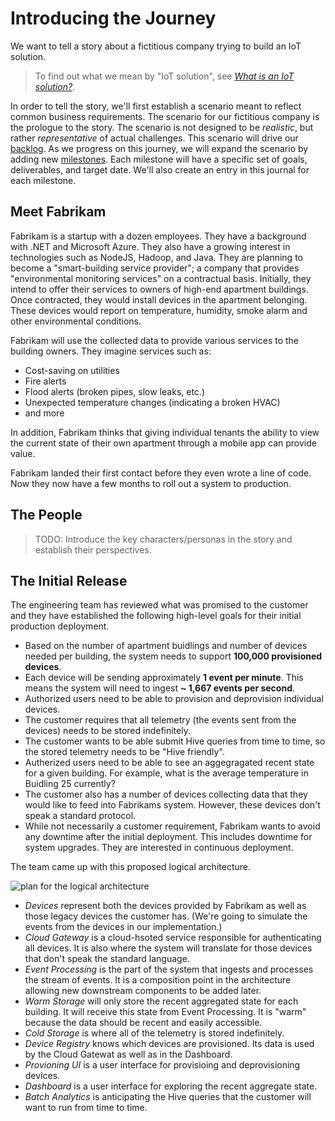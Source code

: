 # Introducing the Journey

We want to tell a story about a fictitious company trying to build an IoT solution.

> To find out what we mean by "IoT solution", see [_What is an IoT solution?_][intro-to-iot].

In order to tell the story, we'll first establish a scenario meant to reflect common business requirements.
The scenario for our fictitious company is the prologue to the story. 
The scenario is not designed to be _realistic_, but rather _representative_ of actual challenges.
This scenario will drive our [backlog][]. 
As we progress on this journey, we will expand the scenario by adding new [milestones][]. 
Each milestone will have a specific set of goals, deliverables, and target date.
We'll also create an entry in this journal for each milestone.

## Meet Fabrikam

Fabrikam is a startup with a dozen employees. 
They have a background with .NET and Microsoft Azure. 
They also have a growing interest in technologies such as NodeJS, Hadoop, and Java.
They are planning to become a "smart-building service provider"; a company that provides "environmental monitoring services" on a contractual basis. 
Initially, they intend to offer their services to owners of high-end apartment buildings.
Once contracted, they would install devices in the apartment belonging.
These devices would report on temperature, humidity, smoke alarm and other environmental conditions.

Fabrikam will use the collected data to provide various services to the building owners.
They imagine services such as:
- Cost-saving on utilities
- Fire alerts
- Flood alerts (broken pipes, slow leaks, etc.)
- Unexpected temperature changes (indicating a broken HVAC)
- and more

In addition, Fabrikam thinks that giving individual tenants the ability to view
the current state of their own apartment through a mobile app can provide value.

Fabrikam landed their first contact before they even wrote a line of code.
Now they now have a few months to roll out a system to production.

## The People

> TODO: Introduce the key characters/personas in the story and establish their perspectives. 

## The Initial Release

The engineering team has reviewed what was promised to the customer and they have established 
the following high-level goals for their initial production deployment.

- Based on the number of apartment buidlings and number of devices needed per building, 
the system needs to support **100,000 provisioned devices**.
- Each device will be sending approximately **1 event per minute**. This means the system will need to ingest 
**~ 1,667 events per second**.
- Authorized users need to be able to provision and deprovision individual devices.
- The customer requires that all telemetry (the events sent from the devices) needs to be stored indefinitely.
- The customer wants to be able submit Hive queries from time to time, so the stored telemetry needs to be "Hive friendly".
- Autherized users need to be able to see an aggegragated recent state for a given building. 
For example, what is the average temperature in Buidling 25 currently? 
- The customer also has a number of devices collecting data that they would like to feed into Fabrikams system. 
However, these devices don't speak a standard protocol.
- While not necessarily a customer requirement, Fabrikam wants to avoid any downtime after the initial deployment. 
This includes downtime for system upgrades. They are interested in continuous deployment. 

The team came up with this proposed logical architecture.

![plan for the logical architecture](media/00-introducing-the-journey/logical-architecture.png)

- _Devices_ represent both the devices provided by Fabrikam as well as those legacy devices the customer has. 
(We're going to simulate the events from the devices in our implementation.)
- _Cloud Gateway_ is a cloud-hsoted service responsible for authenticating all devices. 
It is also where the system will translate for those devices that don't speak the standard language.
- _Event Processing_ is the part of the system that ingests and processes the stream of events. 
It is a composition point in the architecture allowing new downstream components to be added later.
- _Warm Storage_ will only store the recent aggregated state for each building. 
It will receive this state from Event Processing. It is "warm" because the data should be recent and easily accessible.
- _Cold Storage_ is where all of the telemetry is stored indefinitely.
- _Device Registry_ knows which devices are provisioned. Its data is used by the Cloud Gatewat as well as in the Dashboard.
- _Provioning UI_ is a user interface for provisioing and deprovisioning devices.
- _Dashboard_ is a user interface for exploring the recent aggregate state.
- _Batch Analytics_ is anticipating the Hive queries that the customer will want to run from time to time.

[intro-to-iot]: ../articles/what-is-an-IoT-solution.md
[backlog]: https://github.com/mspnp/iot-journey/issues
[milestones]: https://github.com/mspnp/iot-journey/milestones

